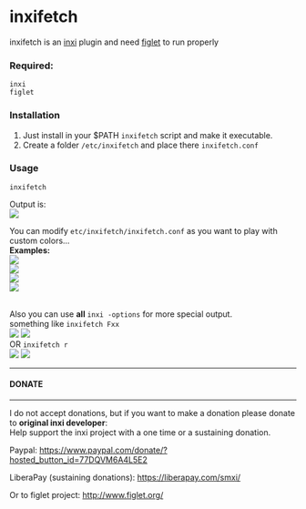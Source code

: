 # inxifetch
inxifetch is an [inxi](https://codeberg.org/smxi/inxi) plugin and need [figlet](http://www.figlet.org/) to run properly<br>
### Required:
```
inxi
figlet
```
### Installation
1. Just install in your $PATH `inxifetch` script and make it executable. 
2. Create a folder `/etc/inxifetch` and place there `inxifetch.conf`


### Usage

```inxifetch```

Output is:<br> 
![](./1.png)

You can modify `etc/inxifetch/inxifetch.conf` as you want to play with custom colors... <br>
<b>Examples:</b><br>
![](./2.png)
<br>
![](./3.png)
<br>
![](./4.png)
<br>
![](./5.png)

<br>Also you can use **all** ```inxi -options``` for more special output.   <br>
something like `inxifetch Fxx`<br>
![](./a.png)
![](./b.png)<br>
OR `inxifetch r`<br>
![](./c.png)
![](./d.png)

--------------------------------------------------------------------------------
#### DONATE
--------------------------------------------------------------------------------
I do not accept donations, but if you want to make a donation please donate to **original inxi developer**:<br>
Help support the inxi project with a one time or a sustaining donation.

Paypal: https://www.paypal.com/donate/?hosted_button_id=77DQVM6A4L5E2

LiberaPay (sustaining donations): https://liberapay.com/smxi/<br>

Or to figlet project: http://www.figlet.org/



